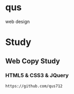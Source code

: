 # qus
web design

# Study
## Web Copy Study
### HTML5 & CSS3 & JQuery

```
https://github.com/qus712
```
